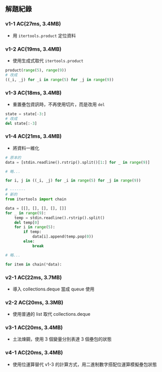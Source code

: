 ## 解題紀錄
### v1-1 AC(27ms, 3.4MB)
- 用 `itertools.product` 定位資料
### v1-2 AC(19ms, 3.4MB)
- 使用生成式取代 `itertools.product`
```py
product(range(5), range(9))
# 改成
((_i, _j) for _i in range(5) for _j in range(9))
```

### v1-3 AC(18ms, 3.4MB)
- 重置壘包資訊時，不再使用切片，而是改用 `del`
```py
state = state[-3:]
# 改成
del state[:-3]
```

### v1-4 AC(21ms, 3.4MB)
- 將資料一維化
```py
# 原本的
data = [stdin.readline().rstrip().split()[1:] for _ in range(9)]

# 略...

for i, j in ((_i, _j) for _i in range(5) for _j in range(9))

# -------
# 新的
from itertools import chain

data = [[], [], [], [], []]
for _ in range(9):
    temp = stdin.readline().rstrip().split()
    del temp[0]
    for i in range(5):
        if temp:
            data[i].append(temp.pop(0))
        else:
            break

# 略...

for item in chain(*data):
```


### v2-1 AC(22ms, 3.7MB)
- 導入 collections.deque 當成 queue 使用
### v2-2 AC(20ms, 3.3MB)
- 使用普通的 list 取代 collections.deque

### v3-1 AC(20ms, 3.4MB)
- 土法煉鋼，使用 3 個變量分別表達 3 個壘包的狀態

### v4-1 AC(20ms, 3.4MB)
- 使用位運算替代 v1-3 的計算方式，用二進制數字搭配位運算模擬壘包狀態
